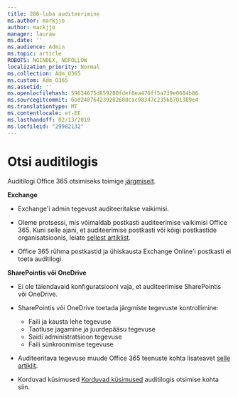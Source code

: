 ```yaml
---
title: 286-luba auditeerimine
ms.author: markjjo
author: markjjo
manager: lauraw
ms.date: ''
ms.audience: Admin
ms.topic: article
ROBOTS: NOINDEX, NOFOLLOW
localization_priority: Normal
ms.collection: Adm_O365
ms.custom: Adm_O365
ms.assetid: ''
ms.openlocfilehash: 59634675d859280fdef8ea476ff5a739e0684b86
ms.sourcegitcommit: 6bd248764239282688cac98347c2356b701389e4
ms.translationtype: MT
ms.contentlocale: et-EE
ms.lasthandoff: 02/13/2019
ms.locfileid: "29982132"
---
```

# <a name="search-the-audit-log"></a>Otsi auditilogis

Auditilogi Office 365 otsimiseks toimige [järgmiselt](https://docs.microsoft.com/office365/securitycompliance/search-the-audit-log-in-security-and-compliance#search-the-audit-log). 

**Exchange**

- Exchange'i admin tegevust auditeeritakse vaikimisi.

- Oleme protsessi, mis võimaldab postkasti auditeerimise vaikimisi Office 365. Kuni selle ajani, et auditeerimise postkasti või kõigi postkastide organisatsioonis, leiate [sellest artiklist](https://docs.microsoft.com/office365/securitycompliance/enable-mailbox-auditing).

- Office 365 rühma postkastid ja ühiskausta Exchange Online'i postkasti ei toeta auditilogi.

**SharePointis või OneDrive**

- Ei ole täiendavaid konfiguratsiooni vaja, et auditeerimise SharePointis või OneDrive.

- SharePointis või OneDrive toetada järgmiste tegevuste kontrollimine: 

    - Faili ja kausta lehe tegevuse
    - Taotluse jagamine ja juurdepääsu tegevuse
    - Saidi administratsioon tegevuse
    - Faili sünkroonimise tegevuse

- Auditeeritava tegevuse muude Office 365 teenuste kohta lisateavet [selle artiklit](https://docs.microsoft.com/office365/securitycompliance/search-the-audit-log-in-security-and-compliance#audited-activities).

- Korduvad küsimused [Korduvad küsimused](https://docs.microsoft.com/office365/securitycompliance/search-the-audit-log-in-security-and-compliance#frequently-asked-questions) auditilogis otsimise kohta siin.